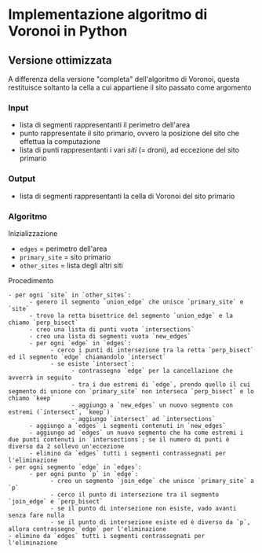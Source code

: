 # Implementazione algoritmo di Voronoi in Python
## Versione ottimizzata

A differenza della versione "completa" dell'algoritmo di Voronoi, questa restituisce soltanto la cella a cui appartiene il sito passato come argomento

### Input

- lista di segmenti rappresentanti il perimetro dell'area
- punto rappresentate il sito primario, ovvero la posizione del sito che effettua la computazione
- lista di punti rappresentanti i vari _siti_ (= droni), ad eccezione del sito primario

### Output

- lista di segmenti rappresentanti la cella di Voronoi del sito primario

### Algoritmo

Inizializzazione

- `edges` = perimetro dell'area
- `primary_site` = sito primario
- `other_sites` = lista degli altri siti

Procedimento

```
- per ogni `site` in `other_sites`:
      - genero il segmento `union_edge` che unisce `primary_site` e `site`
      - trovo la retta bisettrice del segmento `union_edge` e la chiamo `perp_bisect`
      - creo una lista di punti vuota `intersections`
      - creo una lista di segmenti vuota `new_edges`
      - per ogni `edge` in `edges`:
            - cerco i punti di intersezione tra la retta `perp_bisect` ed il segmento `edge` chiamandolo `intersect`
            - se esiste `intersect`:
                  - contrassegno `edge` per la cancellazione che avverrà in seguito
                  - tra i due estremi di `edge`, prendo quello il cui segmento di unione con `primary_site` non interseca `perp_bisect` e lo chiamo `keep`
                  - aggiungo a `new_edges` un nuovo segmento con estremi (`intersect`, `keep`)
                  - aggiungo `intersect` ad `intersections`
      - aggiungo a `edges` i segmenti contenuti in `new_edges`
      - aggiungo ad `edges` un nuovo segmento che ha come estremi i due punti contenuti in `intersections`; se il numero di punti è diverso da 2 sollevo un'eccezione
      - elimino da `edges` tutti i segmenti contrassegnati per l'eliminazione
- per ogni segmento `edge` in `edges`:
      - per ogni punto `p` in `edge`:
            - creo un segmento `join_edge` che unisce `primary_site` a `p`
            - cerco il punto di intersezione tra il segmento `join_edge` e `perp_bisect`
            - se il punto di intersezione non esiste, vado avanti senza fare nulla
            - se il punto di intersezione esiste ed è diverso da `p`, allora contrassegno `edge` per l'eliminazione
- elimino da `edges` tutti i segmenti contrassegnati per l'eliminazione
```
